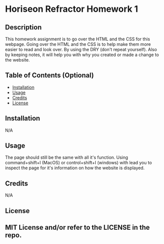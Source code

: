 # Horiseon Refractor Homework 1

## Description

This homework assignment is to go over the HTML and the CSS for this webpage. 
Going over the HTML and the CSS is to help make them more easier to read and look over. By using the DRY (don't repeat yourself). Also by keeping notes, it will help you with why you created or made a change to the website.

## Table of Contents (Optional)

- [Installation](#installation)
- [Usage](#usage)
- [Credits](#credits)
- [License](#license)

## Installation

N/A

## Usage

The page should still be the same with all it's function. Using command+shift+I (MacOS) or control+shift+I (windows) with lead you to inspect the page for
it's information on how the website is displayed.

## Credits

N/A

## License

MIT License and/or refer to the LICENSE in the repo.
---
